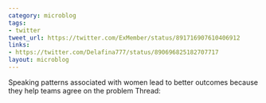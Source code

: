 ```yaml
---
category: microblog
tags:
- twitter
tweet_url: https://twitter.com/ExMember/status/891716907610406912
links:
- https://twitter.com/Delafina777/status/890696825182707717
layout: microblog
---
```

Speaking patterns associated with women lead to better outcomes because they help teams agree on the problem Thread:
